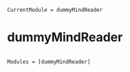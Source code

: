```@meta
CurrentModule = dummyMindReader
```

# dummyMindReader

```@index
```

```@autodocs
Modules = [dummyMindReader]
```
